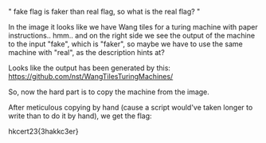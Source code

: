 " fake flag is faker than real flag, so what is the real flag? "

In the image it looks like we have Wang tiles for a turing machine with paper instructions.. hmm.. and on the right side we see the output of the machine to the input "fake", which is "faker", so maybe we have to use the same machine with "real", as the description hints at?

Looks like the output has been generated by this: https://github.com/nst/WangTilesTuringMachines/

So, now the hard part is to copy the machine from the image.

After meticulous copying by hand (cause a script would've taken longer to write than to do it by hand), we get the flag:

hkcert23{3hakkc3er}